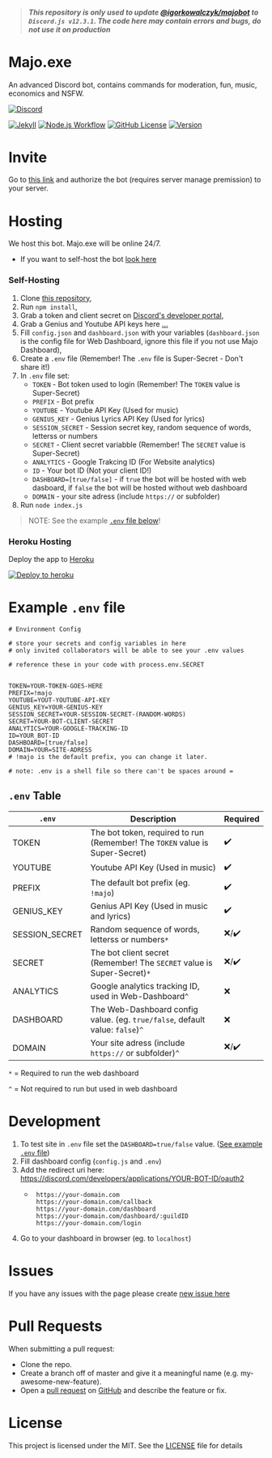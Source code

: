 > #### *This repository is only used to update [@igorkowalczyk/majobot](https://github.com/igorkowalczyk/majobot) to `Discord.js v12.3.1`. The code here may contain errors and bugs, do not use it on production*

# Majo.exe

An advanced Discord bot, contains commands for moderation, fun, music, economics and NSFW.

[![Discord](https://discord.com/api/guilds/666599184844980224/widget.png?style=banner2)](https://igorkowalczyk.github.io/majobot/server)

[![Jekyll](https://github.com/IgorKowalczyk/majobot/workflows/Jekyll/badge.svg)](https://igorkowalczyk.github.io/majobot)
[![Node.js Workflow](https://github.com/igorkowalczyk/majobot/workflows/Node.js%20Workflow/badge.svg)](https://igorkowalczyk.github.io/majobot)
[![GitHub License](https://img.shields.io/github/license/igorkowalczyk/majobot?color=%2334D058&logo=github&logoColor=959DA5&labelColor=24292E)](https://igorkowalczyk.github.io/majobot)
[![Version](https://img.shields.io/github/package-json/v/igorkowalczyk/majobot?color=%2334D058&logo=github&logoColor=959DA5&labelColor=24292E)](https://github.com/igorkowalczyk/majobot/releases)

# Invite

Go to [this link](https://igorkowalczyk.github.io/majobot/authorize) and authorize the bot (requires server manage premission) to your server.

# Hosting

We host this bot. Majo.exe will be online 24/7.
- If you want to self-host the bot [look here](#self-hosting)

### Self-Hosting

1. Clone [this repository](https://github.com/igorkowalczyk/majobot),
2. Run `npm install`,
3. Grab a token and client secret on [Discord's developer portal](https://discord.com/developers/applications),
4. Grab a Genius and Youtube API keys here [...](...)
5. Fill `config.json` and `dashboard.json` with your variables (`dashboard.json` is the config file for Web Dashboard, ignore this file if you not use Majo Dashboard),
6. Create a `.env` file  (Remember! The `.env` file is Super-Secret - Don't share it!)
7. In `.env` file set:
    * `TOKEN` - Bot token used to login (Remember! The `TOKEN` value is Super-Secret)
    * `PREFIX` - Bot prefix
    * `YOUTUBE` - Youtube API Key (Used for music)
    * `GENIUS_KEY` - Genius Lyrics API Key (Used for lyrics) 
    * `SESSION_SECRET` - Session secret key, random sequence of words, letterss or numbers
    * `SECRET` - Client secret variabble (Remember! The `SECRET` value is Super-Secret)
    * `ANALYTICS` - Google Trakcing ID (For Website analytics)
    * `ID` - Your bot ID (Not your client ID!)
    * `DASHBOARD=[true/false]` - if `true` the bot will be hosted with web dasboard, if `false` the bot will be hosted without web dashboard
    * `DOMAIN` - your site adress (include `https://` or subfolder)
9. Run `node index.js`
> NOTE: See the example [`.env` file below](#example-env-file)!

### Heroku Hosting
Deploy the app to [Heroku](https://heroku.com)

<!--[![Deploy to heroku](https://www.herokucdn.com/deploy/button.png)](https://heroku.com/deploy?template=https://github.com/igorkowalczyk/majobot/tree/master)-->
[![Deploy to heroku](https://www.herokucdn.com/deploy/button.png)](https://heroku.com/deploy?template=https://github.com/aurolia-css/majo-rebuild/tree/master)

# Example `.env` file

```
# Environment Config

# store your secrets and config variables in here
# only invited collaborators will be able to see your .env values

# reference these in your code with process.env.SECRET


TOKEN=YOUR-TOKEN-GOES-HERE
PREFIX=!majo
YOUTUBE=YOUT-YOUTUBE-API-KEY
GENIUS_KEY=YOUR-GENIUS-KEY
SESSION_SECRET=YOUR-SESSION-SECRET-(RANDOM-WORDS)
SECRET=YOUR-BOT-CLIENT-SECRET
ANALYTICS=YOUR-GOOGLE-TRACKING-ID
ID=YOUR_BOT-ID
DASHBOARD=[true/false]
DOMAIN=YOUR=SITE-ADRESS
# !majo is the default prefix, you can change it later.

# note: .env is a shell file so there can't be spaces around =

```

## `.env` Table
| `.env` | Description | Required |
|---|---|---|
| TOKEN | The bot token, required to run (Remember! The `TOKEN` value is Super-Secret) | :heavy_check_mark: |
| YOUTUBE | Youtube API Key (Used in music) | :heavy_check_mark: |
| PREFIX | The default bot prefix (eg. `!majo`) | :heavy_check_mark: |
| GENIUS_KEY | Genius API Key (Used in music and lyrics) | :heavy_check_mark: |
| SESSION_SECRET | Random sequence of words, letterss or numbers`*` | :x:/:heavy_check_mark: |
| SECRET | The bot client secret (Remember! The `SECRET` value is Super-Secret)`*` | :x:/:heavy_check_mark: |
| ANALYTICS | Google analytics tracking ID, used in Web-Dashboard`^` | :x: |
| DASHBOARD | The Web-Dashboard config value. (eg. `true/false`, default value: `false`)`^` | :x: |
| DOMAIN | Your site adress (include `https://` or subfolder)`^` | :x:/:heavy_check_mark: |

`*` = Required to run the web dashboard

`^` = Not required to run but used in web dashboard

# Development

1. To test site in `.env` file set the `DASHBOARD=true/false` value. ([See example `.env` file](#example-env-file))
2. Fill dashboard config (`config.js` and `.env`)
3. Add the redirect uri here: https://discord.com/developers/applications/YOUR-BOT-ID/oauth2
    * ```
       https://your-domain.com
       https://your-domain.com/callback
       https://your-domain.com/dashboard
       https://your-domain.com/dashboard/:guildID
       https://your-domain.com/login
      ```
4. Go to your dashboard in browser (eg. to `localhost`)

# Issues
If you have any issues with the page please create [new issue here](https://github.com/igorkowalczyk/majobot/issues)

# Pull Requests
When submitting a pull request:
- Clone the repo.
- Create a branch off of master and give it a meaningful name (e.g. my-awesome-new-feature).
- Open a [pull request](https://github.com/igorkowalczyk/majobot/pulls) on [GitHub](https://github.com) and describe the feature or fix.

# License
This project is licensed under the MIT. See the [LICENSE](https://github.com/igorkowalczyk/majobot/blob/master/license.md) file for details

